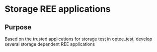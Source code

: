 # Storage REE applications 

## Purpose
Based on the trusted applications for storage test in optee_test, develop several storage dependent REE applications

